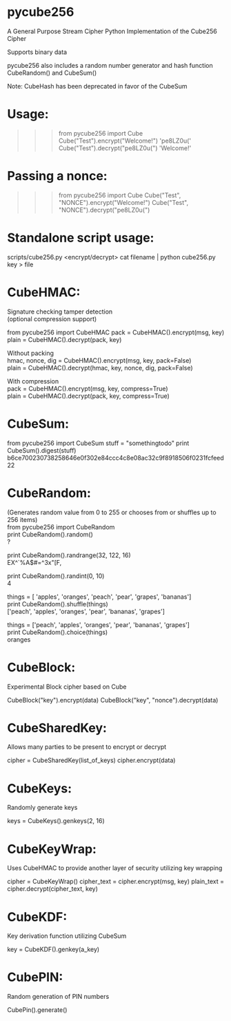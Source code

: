 # pycube256
A General Purpose Stream Cipher
Python Implementation of the Cube256 Cipher

Supports binary data

pycube256 also includes a random number generator and hash function CubeRandom() and CubeSum()

Note: CubeHash has been deprecated in favor of the CubeSum

# Usage:
>>> from pycube256 import Cube
>>> Cube("Test").encrypt("Welcome!")
'pe8LZ0u('
>>> Cube("Test").decrypt("pe8LZ0u(")
'Welcome!'

# Passing a  nonce:
>>> from pycube256 import Cube
>>> Cube("Test", "NONCE").encrypt("Welcome!")
>>> Cube("Test", "NONCE").decrypt("pe8LZ0u(")

# Standalone script usage:
scripts/cube256.py <encrypt/decrypt>
cat filename | python cube256.py key > file

# CubeHMAC:
Signature checking tamper detection  
(optional compression support)  

from pycube256 import CubeHMAC
pack = CubeHMAC().encrypt(msg, key)  
plain = CubeHMAC().decrypt(pack, key)  

Without packing  
hmac, nonce, dig = CubeHMAC().encrypt(msg, key, pack=False)  
plain = CubeHMAC().decrypt(hmac, key, nonce, dig, pack=False)  

With compression  
pack = CubeHMAC().encrypt(msg, key, compress=True)  
plain = CubeHMAC().decrypt(pack, key, compress=True)  

# CubeSum:
from pycube256 import CubeSum
stuff = "somethingtodo"
print CubeSum().digest(stuff)
b6ce700230738258646e0f302e84ccc4c8e08ac32c9f8918506f0231fcfeed22

# CubeRandom:
(Generates random value from 0 to 255 or chooses from or shuffles up to 256 items)  
from pycube256 import CubeRandom  
print CubeRandom().random()  
?

print CubeRandom().randrange(32, 122, 16)  
EX^`%A$#=^3x"[F,

print CubeRandom().randint(0, 10)  
4

things = [ 'apples', 'oranges', 'peach', 'pear', 'grapes', 'bananas']  
print CubeRandom().shuffle(things)  
['peach', 'apples', 'oranges', 'pear', 'bananas', 'grapes']  

things = ['peach', 'apples', 'oranges', 'pear', 'bananas', 'grapes']  
print CubeRandom().choice(things)  
oranges  

# CubeBlock:  
Experimental Block cipher based on Cube  

CubeBlock("key").encrypt(data)
CubeBlock("key", "nonce").decrypt(data) 

# CubeSharedKey:
Allows many parties to be present to encrypt or decrypt

cipher = CubeSharedKey(list_of_keys)
cipher.encrypt(data)

# CubeKeys:
Randomly generate keys

keys = CubeKeys().genkeys(2, 16)

# CubeKeyWrap:
Uses CubeHMAC to provide another layer of security utilizing key wrapping

cipher = CubeKeyWrap()
cipher_text = cipher.encrypt(msg, key)
plain_text = cipher.decrypt(cipher_text, key)

# CubeKDF:
Key derivation function utilizing CubeSum

key = CubeKDF().genkey(a_key)

# CubePIN:
Random generation of PIN numbers

CubePin().generate()
